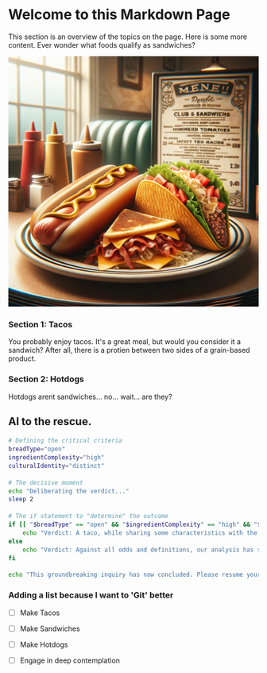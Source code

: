 
# Welcome to this Markdown Page
This section is an overview of the topics on the page. Here is some more content.
Ever wonder what foods qualify as sandwiches?


![Image of a taco, hotdog, and sandwich on a plate at a diner](https://github.com/Scriptornaut/skills-communicate-using-markdown/blob/start-markdown/tacohotdogsandwich.jpeg)




### Section 1: Tacos
You probably enjoy tacos. It's a great meal, but would you consider it a sandwich? After all, there is a protien between two sides of a grain-based product. 

### Section 2: Hotdogs
Hotdogs arent sandwiches... no... wait... are they?

## AI to the rescue. 

```sh
# Defining the critical criteria
breadType="open"
ingredientComplexity="high"
culturalIdentity="distinct"

# The decisive moment
echo "Deliberating the verdict..."
sleep 2

# The if statement to "determine" the outcome
if [[ "$breadType" == "open" && "$ingredientComplexity" == "high" && "$culturalIdentity" == "distinct" ]]; then
    echo "Verdict: A taco, while sharing some characteristics with the venerable sandwich, defies conventional categorization due to its open bread format, intricate ingredient composition, and distinct cultural identity. Therefore, it is NOT a sandwich."
else
    echo "Verdict: Against all odds and definitions, our analysis has somehow concluded that a taco could be considered a sandwich. This outcome is highly suspect and likely the result of a glitch in the matrix."
fi

echo "This groundbreaking inquiry has now concluded. Please resume your regular culinary adventures."
```

### Adding a list because I want to 'Git' better

- [ ] Make Tacos
- [ ] Make Sandwiches
- [ ] Make Hotdogs
- [ ] Engage in deep contemplation





